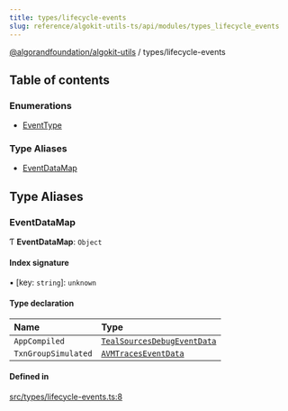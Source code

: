 ```yaml
---
title: types/lifecycle-events
slug: reference/algokit-utils-ts/api/modules/types_lifecycle_events
---
```


[@algorandfoundation/algokit-utils](/reference/algokit-utils-ts/api/overview) / types/lifecycle-events

## Table of contents

### Enumerations

- [EventType](/reference/algokit-utils-ts/api/enums/types_lifecycle_eventseventtype/)

### Type Aliases

- [EventDataMap](#eventdatamap)

## Type Aliases

### EventDataMap

Ƭ **EventDataMap**: `Object`

#### Index signature

▪ [key: `string`]: `unknown`

#### Type declaration

| Name                | Type                                                                                                                |
| :------------------ | :------------------------------------------------------------------------------------------------------------------ |
| `AppCompiled`       | [`TealSourcesDebugEventData`](/reference/algokit-utils-ts/api/interfaces/types_debuggingtealsourcesdebugeventdata/) |
| `TxnGroupSimulated` | [`AVMTracesEventData`](/reference/algokit-utils-ts/api/interfaces/types_debuggingavmtraceseventdata/)               |

#### Defined in

[src/types/lifecycle-events.ts:8](https://github.com/algorandfoundation/algokit-utils-ts/blob/main/src/types/lifecycle-events.ts#L8)
